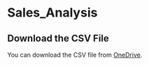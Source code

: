 # Sales_Analysis
## Download the CSV File
You can download the CSV file from [OneDrive](https://1drv.ms/x/c/9f3ccf37d8e48827/ESuCadfN6h5Ims6K9z9mNgUBqVEiI2XxhiD0F-vnRszrtQ?e=FJFZ2e).
